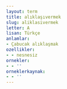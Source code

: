 ```yaml
---
layout: term
title: alıklaşıvermek
slug: aliklasivermek
letter: A
lisan: Türkçe
anlamlar:
- Çabucak alıklaşmak
ozellikler:
- - nesnesiz
ornekler:
- - ''
orneklerkaynak:
- - ''
---
```

